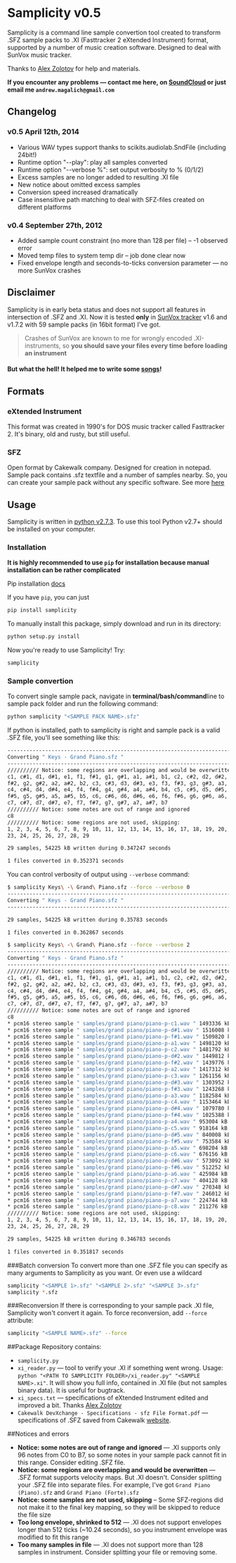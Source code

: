 # Samplicity v0.5
Samplicity is a command line sample convertion tool created to transform .SFZ sample packs to .XI (Fasttracker 2 eXtended Instrument) format, supported by a number of music creation software. Designed to deal with SunVox music tracker.

Thanks to [Alex Zolotov](http://www.warmplace.ru/) for help and materials.

**If you encounter any problems — contact me here, on [SoundCloud](http://soundcloud.com/convergent) or just email me ```andrew.magalich@gmail.com```**

## Changelog

### v0.5 April 12th, 2014

* Various WAV types support thanks to scikits.audiolab.SndFile (including 24bit!)
* Runtime option "--play": play all samples converted
* Runtime option "--verbose %": set output verbosity to % (0/1/2)
* Excess samples are no longer added to resulting .XI file
* New notice about omitted excess samples
* Conversion speed increased dramatically
* Case insensitive path matching to deal with SFZ-files created on different platforms

### v0.4 September 27th, 2012

* Added sample count constraint (no more than 128 per file) – -1 observed error
* Moved temp files to system temp dir – job done clear now
* Fixed envelope length and seconds-to-ticks conversion parameter — no more SunVox crashes

## Disclaimer
Samplicity is in early beta status and does not support all features in intersection of .SFZ and .XI. Now it is tested **only** in [SunVox tracker](http://www.warmplace.ru/soft/sunvox/) v1.6 and v1.7.2 with 59 sample packs (in 16bit format) I've got.

> Crashes of SunVox are known to me for wrongly encoded .XI-instruments, so **you should save your files every time before loading an instrument**

#### But what the hell! It helped me to write some [songs](http://soundcloud.com/convergent)!

## Formats
### eXtended Instrument
This format was created in 1990's for DOS music tracker called Fasttracker 2. It's binary, old and rusty, but still useful.
### SFZ
Open format by Cakewalk company. Designed for creation in notepad. Sample pack contains .sfz textfile and a number of samples nearby. So, you can create your sample pack without any specific software. See more [here](http://www.cakewalk.com/DevXchange/article.aspx?aid=108)

## Usage
Samplicity is written in [python v2.7.3](http://www.python.org/). To use this tool Python v2.7+ should be installed on your computer.

### Installation

**It is highly recommended to use ```pip``` for installation because manual installation can be rather complicated**

Pip installation [docs](http://pip.readthedocs.org/en/latest/installing.html)

If you have ```pip```, you can just

```bash
pip install samplicity
```

To manually install this package, simply download and run in its directory:

```bash
python setup.py install
```

Now you're ready to use Samplicity! Try:

```bash
samplicity
```

### Sample convertion
To convert single sample pack, navigate in **terminal/bash/command**line to sample pack folder and run the following command:

```bash
python samplicity "<SAMPLE PACK NAME>.sfz"
```

If python is installed, path to samplicity is right and sample pack is a valid .SFZ file, you'll see something like this:

```bash
--------------------------------------------------------------------------------
Converting " Keys - Grand Piano.sfz "
--------------------------------------------------------------------------------
////////// Notice: some regions are overlapping and would be overwritten
c1, c#1, d1, d#1, e1, f1, f#1, g1, g#1, a1, a#1, b1, c2, c#2, d2, d#2, e2, f2,
f#2, g2, g#2, a2, a#2, b2, c3, c#3, d3, d#3, e3, f3, f#3, g3, g#3, a3, a#3, b3,
c4, c#4, d4, d#4, e4, f4, f#4, g4, g#4, a4, a#4, b4, c5, c#5, d5, d#5, e5, f5,
f#5, g5, g#5, a5, a#5, b5, c6, c#6, d6, d#6, e6, f6, f#6, g6, g#6, a6, a#6, b6,
c7, c#7, d7, d#7, e7, f7, f#7, g7, g#7, a7, a#7, b7
////////// Notice: some notes are out of range and ignored
c8
////////// Notice: some regions are not used, skipping:
1, 2, 3, 4, 5, 6, 7, 8, 9, 10, 11, 12, 13, 14, 15, 16, 17, 18, 19, 20, 21, 22,
23, 24, 25, 26, 27, 28, 29

29 samples, 54225 kB written during 0.347247 seconds

1 files converted in 0.352371 seconds
```

You can control verbosity of output using ```--verbose``` command:

```bash
$ samplicity Keys\ -\ Grand\ Piano.sfz --force --verbose 0
--------------------------------------------------------------------------------
Converting " Keys - Grand Piano.sfz "
--------------------------------------------------------------------------------

29 samples, 54225 kB written during 0.35783 seconds

1 files converted in 0.362867 seconds
```

```bash
$ samplicity Keys\ -\ Grand\ Piano.sfz --force --verbose 2
--------------------------------------------------------------------------------
Converting " Keys - Grand Piano.sfz "
--------------------------------------------------------------------------------
////////// Notice: some regions are overlapping and would be overwritten
c1, c#1, d1, d#1, e1, f1, f#1, g1, g#1, a1, a#1, b1, c2, c#2, d2, d#2, e2, f2,
f#2, g2, g#2, a2, a#2, b2, c3, c#3, d3, d#3, e3, f3, f#3, g3, g#3, a3, a#3, b3,
c4, c#4, d4, d#4, e4, f4, f#4, g4, g#4, a4, a#4, b4, c5, c#5, d5, d#5, e5, f5,
f#5, g5, g#5, a5, a#5, b5, c6, c#6, d6, d#6, e6, f6, f#6, g6, g#6, a6, a#6, b6,
c7, c#7, d7, d#7, e7, f7, f#7, g7, g#7, a7, a#7, b7
////////// Notice: some notes are out of range and ignored
c8
* pcm16 stereo sample " samples/grand piano/piano-p-c1.wav " 1493336 kB
* pcm16 stereo sample " samples/grand piano/piano-p-d#1.wav " 1516008 kB
* pcm16 stereo sample " samples/grand piano/piano-p-f#1.wav " 1509820 kB
* pcm16 stereo sample " samples/grand piano/piano-p-a1.wav " 1498120 kB
* pcm16 stereo sample " samples/grand piano/piano-p-c2.wav " 1481792 kB
* pcm16 stereo sample " samples/grand piano/piano-p-d#2.wav " 1449812 kB
* pcm16 stereo sample " samples/grand piano/piano-p-f#2.wav " 1439776 kB
* pcm16 stereo sample " samples/grand piano/piano-p-a2.wav " 1417312 kB
* pcm16 stereo sample " samples/grand piano/piano-p-c3.wav " 1261156 kB
* pcm16 stereo sample " samples/grand piano/piano-p-d#3.wav " 1303952 kB
* pcm16 stereo sample " samples/grand piano/piano-p-f#3.wav " 1243268 kB
* pcm16 stereo sample " samples/grand piano/piano-p-a3.wav " 1182584 kB
* pcm16 stereo sample " samples/grand piano/piano-p-c4.wav " 1153464 kB
* pcm16 stereo sample " samples/grand piano/piano-p-d#4.wav " 1079780 kB
* pcm16 stereo sample " samples/grand piano/piano-p-f#4.wav " 1025388 kB
* pcm16 stereo sample " samples/grand piano/piano-p-a4.wav " 953004 kB
* pcm16 stereo sample " samples/grand piano/piano-p-c5.wav " 918164 kB
* pcm16 stereo sample " samples/grand piano/piano-p-d#5.wav " 840008 kB
* pcm16 stereo sample " samples/grand piano/piano-p-f#5.wav " 753584 kB
* pcm16 stereo sample " samples/grand piano/piano-p-a5.wav " 698204 kB
* pcm16 stereo sample " samples/grand piano/piano-p-c6.wav " 676156 kB
* pcm16 stereo sample " samples/grand piano/piano-p-d#6.wav " 573092 kB
* pcm16 stereo sample " samples/grand piano/piano-p-f#6.wav " 512252 kB
* pcm16 stereo sample " samples/grand piano/piano-p-a6.wav " 425984 kB
* pcm16 stereo sample " samples/grand piano/piano-p-c7.wav " 404128 kB
* pcm16 stereo sample " samples/grand piano/piano-p-d#7.wav " 270348 kB
* pcm16 stereo sample " samples/grand piano/piano-p-f#7.wav " 246012 kB
* pcm16 stereo sample " samples/grand piano/piano-p-a7.wav " 224744 kB
* pcm16 stereo sample " samples/grand piano/piano-p-c8.wav " 211276 kB
////////// Notice: some regions are not used, skipping:
1, 2, 3, 4, 5, 6, 7, 8, 9, 10, 11, 12, 13, 14, 15, 16, 17, 18, 19, 20, 21, 22,
23, 24, 25, 26, 27, 28, 29

29 samples, 54225 kB written during 0.346783 seconds

1 files converted in 0.351817 seconds
```

###Batch conversion
To convert more than one .SFZ file you can specify as many arguments to Samplicity as you want. Or even use a wildcard

```bash
samplicity "<SAMPLE 1>.sfz" "<SAMPLE 2>.sfz" "<SAMPLE 3>.sfz"
samplicity *.sfz
```

###Reconversion
If there is corresponding to your sample pack .XI file, Samplicity won't convert it again. To force reconversion, add ```--force``` attribute:

```bash
samplicity "<SAMPLE NAME>.sfz" --force
```

##Package
Repository contains:

* ```samplicity.py```
* ```xi_reader.py``` — tool to verify your .XI if something went wrong. Usage: ```python "<PATH TO SAMPLICITY FOLDER>/xi_reader.py" "<SAMPLE NAME>.xi"```. It will show you full info, contained in .XI file (but not samples binary data). It is useful for bugtrack.
* ```xi_specs.txt``` — specifications of eXtended Instrument edited and improved a bit. Thanks [Alex Zolotov](http://www.warmplace.ru/)
* ```Cakewalk DevXchange - Specifications - sfz File Format.pdf``` — specifications of .SFZ saved from Cakewalk [website](http://www.cakewalk.com/DevXchange/article.aspx?aid=108).

##Notices and errors
* **Notice: some notes are out of range and ignored** — .XI supports only 96 notes from C0 to B7, so some notes in your sample pack cannot fit in this range. Consider editing .SFZ file.
* **Notice: some regions are overlapping and would be overwritten** — .SFZ format supports velocity maps. But .XI doesn't. Consider splitting your .SFZ file into separate files. For example, I've got ```Grand Piano (Piano).sfz``` and ```Grand Piano (Forte).sfz```
* **Notice: some samples are not used, skipping** – Some SFZ-regions did not make it to the final key mapping, so they will be skipped to reduce the file size
* **Too long envelope, shrinked to 512** — .XI does not support envelopes longer than 512 ticks (~10.24 seconds), so you instrument envelope was modified to fit this range
* **Too many samples in file** — .XI does not support more than 128 samples in instrument. Consider splitting your file or removing some.